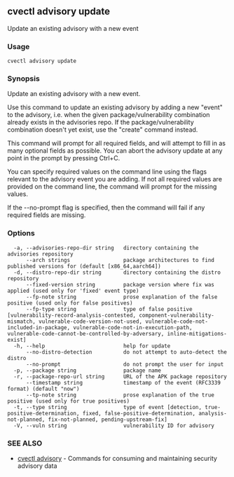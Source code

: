 ## cvectl advisory update

Update an existing advisory with a new event

### Usage

```
cvectl advisory update
```

### Synopsis

Update an existing advisory with a new event.

Use this command to update an existing advisory by adding a new "event" to the
advisory, i.e. when the given package/vulnerability combination already exists
in the advisories repo. If the package/vulnerability combination doesn't yet
exist, use the "create" command instead.

This command will prompt for all required fields, and will attempt to fill in
as many optional fields as possible. You can abort the advisory update at any
point in the prompt by pressing Ctrl+C.

You can specify required values on the command line using the flags relevant to
the advisory event you are adding. If not all required values are provided on
the command line, the command will prompt for the missing values.

If the --no-prompt flag is specified, then the command will fail if any
required fields are missing.

### Options

```
  -a, --advisories-repo-dir string   directory containing the advisories repository
      --arch strings                 package architectures to find published versions for (default [x86_64,aarch64])
  -d, --distro-repo-dir string       directory containing the distro repository
      --fixed-version string         package version where fix was applied (used only for 'fixed' event type)
      --fp-note string               prose explanation of the false positive (used only for false positives)
      --fp-type string               type of false positive [vulnerability-record-analysis-contested, component-vulnerability-mismatch, vulnerable-code-version-not-used, vulnerable-code-not-included-in-package, vulnerable-code-not-in-execution-path, vulnerable-code-cannot-be-controlled-by-adversary, inline-mitigations-exist]
  -h, --help                         help for update
      --no-distro-detection          do not attempt to auto-detect the distro
      --no-prompt                    do not prompt the user for input
  -p, --package string               package name
  -r, --package-repo-url string      URL of the APK package repository
      --timestamp string             timestamp of the event (RFC3339 format) (default "now")
      --tp-note string               prose explanation of the true positive (used only for true positives)
  -t, --type string                  type of event [detection, true-positive-determination, fixed, false-positive-determination, analysis-not-planned, fix-not-planned, pending-upstream-fix]
  -V, --vuln string                  vulnerability ID for advisory
```

### SEE ALSO

* [cvectl advisory](cvectl_advisory.md)	 - Commands for consuming and maintaining security advisory data

